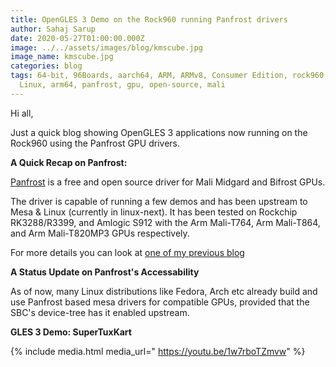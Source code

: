 ```yaml
---
title: OpenGLES 3 Demo on the Rock960 running Panfrost drivers
author: Sahaj Sarup
date: 2020-05-27T01:00:00.000Z
image: ../../assets/images/blog/kmscube.jpg
image_name: kmscube.jpg
categories: blog
tags: 64-bit, 96Boards, aarch64, ARM, ARMv8, Consumer Edition, rock960, Linaro,
  Linux, arm64, panfrost, gpu, open-source, mali
---
```


Hi all,

Just a quick blog showing OpenGLES 3 applications now running on the Rock960 using the Panfrost GPU drivers.

**A Quick Recap on Panfrost:**

[Panfrost](https://panfrost.freedesktop.org/) is a free and open source driver for Mali Midgard and Bifrost GPUs.

The driver is capable of running a few demos and has been upstream to Mesa & Linux (currently in linux-next). It has been tested on Rockchip RK3288/R3399, and Amlogic S912 with the Arm Mali-T764, Arm Mali-T864, and Arm Mali-T820MP3 GPUs respectively.

For more details you can look at [one of my previous blog](https://www.96boards.org/blog/panfrost-rock960/)


**A Status Update on Panfrost's Accessability**

As of now, many Linux distributions like Fedora, Arch etc already build and use Panfrost based mesa drivers for compatible GPUs, provided that the SBC's device-tree has it enabled upstream.


**GLES 3 Demo: SuperTuxKart**

{% include media.html media_url=" https://youtu.be/1w7rboTZmvw" %}
